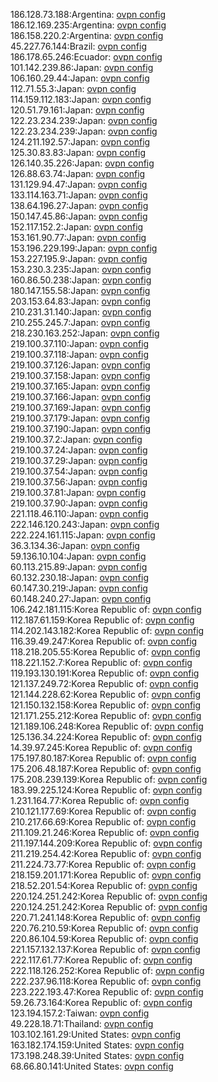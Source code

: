 186.128.73.188:Argentina: [ovpn config](vpn/186_128_73_188.ovpn)  
186.12.169.235:Argentina: [ovpn config](vpn/186_12_169_235.ovpn)  
186.158.220.2:Argentina: [ovpn config](vpn/186_158_220_2.ovpn)  
45.227.76.144:Brazil: [ovpn config](vpn/45_227_76_144.ovpn)  
186.178.65.246:Ecuador: [ovpn config](vpn/186_178_65_246.ovpn)  
101.142.239.86:Japan: [ovpn config](vpn/101_142_239_86.ovpn)  
106.160.29.44:Japan: [ovpn config](vpn/106_160_29_44.ovpn)  
112.71.55.3:Japan: [ovpn config](vpn/112_71_55_3.ovpn)  
114.159.112.183:Japan: [ovpn config](vpn/114_159_112_183.ovpn)  
120.51.79.161:Japan: [ovpn config](vpn/120_51_79_161.ovpn)  
122.23.234.239:Japan: [ovpn config](vpn/122_23_234_239.ovpn)  
122.23.234.239:Japan: [ovpn config](vpn/122_23_234_239.ovpn)  
124.211.192.57:Japan: [ovpn config](vpn/124_211_192_57.ovpn)  
125.30.83.83:Japan: [ovpn config](vpn/125_30_83_83.ovpn)  
126.140.35.226:Japan: [ovpn config](vpn/126_140_35_226.ovpn)  
126.88.63.74:Japan: [ovpn config](vpn/126_88_63_74.ovpn)  
131.129.94.47:Japan: [ovpn config](vpn/131_129_94_47.ovpn)  
133.114.163.71:Japan: [ovpn config](vpn/133_114_163_71.ovpn)  
138.64.196.27:Japan: [ovpn config](vpn/138_64_196_27.ovpn)  
150.147.45.86:Japan: [ovpn config](vpn/150_147_45_86.ovpn)  
152.117.152.2:Japan: [ovpn config](vpn/152_117_152_2.ovpn)  
153.161.90.77:Japan: [ovpn config](vpn/153_161_90_77.ovpn)  
153.196.229.199:Japan: [ovpn config](vpn/153_196_229_199.ovpn)  
153.227.195.9:Japan: [ovpn config](vpn/153_227_195_9.ovpn)  
153.230.3.235:Japan: [ovpn config](vpn/153_230_3_235.ovpn)  
160.86.50.238:Japan: [ovpn config](vpn/160_86_50_238.ovpn)  
180.147.155.58:Japan: [ovpn config](vpn/180_147_155_58.ovpn)  
203.153.64.83:Japan: [ovpn config](vpn/203_153_64_83.ovpn)  
210.231.31.140:Japan: [ovpn config](vpn/210_231_31_140.ovpn)  
210.255.245.7:Japan: [ovpn config](vpn/210_255_245_7.ovpn)  
218.230.163.252:Japan: [ovpn config](vpn/218_230_163_252.ovpn)  
219.100.37.110:Japan: [ovpn config](vpn/219_100_37_110.ovpn)  
219.100.37.118:Japan: [ovpn config](vpn/219_100_37_118.ovpn)  
219.100.37.126:Japan: [ovpn config](vpn/219_100_37_126.ovpn)  
219.100.37.158:Japan: [ovpn config](vpn/219_100_37_158.ovpn)  
219.100.37.165:Japan: [ovpn config](vpn/219_100_37_165.ovpn)  
219.100.37.166:Japan: [ovpn config](vpn/219_100_37_166.ovpn)  
219.100.37.169:Japan: [ovpn config](vpn/219_100_37_169.ovpn)  
219.100.37.179:Japan: [ovpn config](vpn/219_100_37_179.ovpn)  
219.100.37.190:Japan: [ovpn config](vpn/219_100_37_190.ovpn)  
219.100.37.2:Japan: [ovpn config](vpn/219_100_37_2.ovpn)  
219.100.37.24:Japan: [ovpn config](vpn/219_100_37_24.ovpn)  
219.100.37.29:Japan: [ovpn config](vpn/219_100_37_29.ovpn)  
219.100.37.54:Japan: [ovpn config](vpn/219_100_37_54.ovpn)  
219.100.37.56:Japan: [ovpn config](vpn/219_100_37_56.ovpn)  
219.100.37.81:Japan: [ovpn config](vpn/219_100_37_81.ovpn)  
219.100.37.90:Japan: [ovpn config](vpn/219_100_37_90.ovpn)  
221.118.46.110:Japan: [ovpn config](vpn/221_118_46_110.ovpn)  
222.146.120.243:Japan: [ovpn config](vpn/222_146_120_243.ovpn)  
222.224.161.115:Japan: [ovpn config](vpn/222_224_161_115.ovpn)  
36.3.134.36:Japan: [ovpn config](vpn/36_3_134_36.ovpn)  
59.136.10.104:Japan: [ovpn config](vpn/59_136_10_104.ovpn)  
60.113.215.89:Japan: [ovpn config](vpn/60_113_215_89.ovpn)  
60.132.230.18:Japan: [ovpn config](vpn/60_132_230_18.ovpn)  
60.147.30.219:Japan: [ovpn config](vpn/60_147_30_219.ovpn)  
60.148.240.27:Japan: [ovpn config](vpn/60_148_240_27.ovpn)  
106.242.181.115:Korea Republic of: [ovpn config](vpn/106_242_181_115.ovpn)  
112.187.61.159:Korea Republic of: [ovpn config](vpn/112_187_61_159.ovpn)  
114.202.143.182:Korea Republic of: [ovpn config](vpn/114_202_143_182.ovpn)  
116.39.49.247:Korea Republic of: [ovpn config](vpn/116_39_49_247.ovpn)  
118.218.205.55:Korea Republic of: [ovpn config](vpn/118_218_205_55.ovpn)  
118.221.152.7:Korea Republic of: [ovpn config](vpn/118_221_152_7.ovpn)  
119.193.130.191:Korea Republic of: [ovpn config](vpn/119_193_130_191.ovpn)  
121.137.249.72:Korea Republic of: [ovpn config](vpn/121_137_249_72.ovpn)  
121.144.228.62:Korea Republic of: [ovpn config](vpn/121_144_228_62.ovpn)  
121.150.132.158:Korea Republic of: [ovpn config](vpn/121_150_132_158.ovpn)  
121.171.255.212:Korea Republic of: [ovpn config](vpn/121_171_255_212.ovpn)  
121.189.106.248:Korea Republic of: [ovpn config](vpn/121_189_106_248.ovpn)  
125.136.34.224:Korea Republic of: [ovpn config](vpn/125_136_34_224.ovpn)  
14.39.97.245:Korea Republic of: [ovpn config](vpn/14_39_97_245.ovpn)  
175.197.80.187:Korea Republic of: [ovpn config](vpn/175_197_80_187.ovpn)  
175.206.48.187:Korea Republic of: [ovpn config](vpn/175_206_48_187.ovpn)  
175.208.239.139:Korea Republic of: [ovpn config](vpn/175_208_239_139.ovpn)  
183.99.225.124:Korea Republic of: [ovpn config](vpn/183_99_225_124.ovpn)  
1.231.164.77:Korea Republic of: [ovpn config](vpn/1_231_164_77.ovpn)  
210.121.177.69:Korea Republic of: [ovpn config](vpn/210_121_177_69.ovpn)  
210.217.66.69:Korea Republic of: [ovpn config](vpn/210_217_66_69.ovpn)  
211.109.21.246:Korea Republic of: [ovpn config](vpn/211_109_21_246.ovpn)  
211.197.144.209:Korea Republic of: [ovpn config](vpn/211_197_144_209.ovpn)  
211.219.254.42:Korea Republic of: [ovpn config](vpn/211_219_254_42.ovpn)  
211.224.73.77:Korea Republic of: [ovpn config](vpn/211_224_73_77.ovpn)  
218.159.201.171:Korea Republic of: [ovpn config](vpn/218_159_201_171.ovpn)  
218.52.201.54:Korea Republic of: [ovpn config](vpn/218_52_201_54.ovpn)  
220.124.251.242:Korea Republic of: [ovpn config](vpn/220_124_251_242.ovpn)  
220.124.251.242:Korea Republic of: [ovpn config](vpn/220_124_251_242.ovpn)  
220.71.241.148:Korea Republic of: [ovpn config](vpn/220_71_241_148.ovpn)  
220.76.210.59:Korea Republic of: [ovpn config](vpn/220_76_210_59.ovpn)  
220.86.104.59:Korea Republic of: [ovpn config](vpn/220_86_104_59.ovpn)  
221.157.132.137:Korea Republic of: [ovpn config](vpn/221_157_132_137.ovpn)  
222.117.61.77:Korea Republic of: [ovpn config](vpn/222_117_61_77.ovpn)  
222.118.126.252:Korea Republic of: [ovpn config](vpn/222_118_126_252.ovpn)  
222.237.96.118:Korea Republic of: [ovpn config](vpn/222_237_96_118.ovpn)  
223.222.193.47:Korea Republic of: [ovpn config](vpn/223_222_193_47.ovpn)  
59.26.73.164:Korea Republic of: [ovpn config](vpn/59_26_73_164.ovpn)  
123.194.157.2:Taiwan: [ovpn config](vpn/123_194_157_2.ovpn)  
49.228.18.71:Thailand: [ovpn config](vpn/49_228_18_71.ovpn)  
103.102.161.29:United States: [ovpn config](vpn/103_102_161_29.ovpn)  
163.182.174.159:United States: [ovpn config](vpn/163_182_174_159.ovpn)  
173.198.248.39:United States: [ovpn config](vpn/173_198_248_39.ovpn)  
68.66.80.141:United States: [ovpn config](vpn/68_66_80_141.ovpn)  

